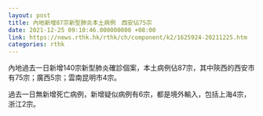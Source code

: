 ```yaml
---
layout: post
title: 內地新增87宗新型肺炎本土病例　西安佔75宗
date: 2021-12-25 09:10:46.000000000 +08:00
link: https://news.rthk.hk/rthk/ch/component/k2/1625924-20211225.htm
categories: rthk
---
```


內地過去一日新增140宗新型肺炎確診個案，本土病例佔87宗，其中陝西的西安市有75宗；廣西5宗；雲南昆明市4宗。

過去一日無新增死亡病例，新增疑似病例有6宗，都是境外輸入，包括上海4宗，浙江2宗。
